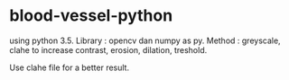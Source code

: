 # blood-vessel-python
using python 3.5.
Library : opencv dan numpy as py.
Method : greyscale,
         clahe to increase contrast,
         erosion,
         dilation,
         treshold.
         
Use clahe file for a better result.
